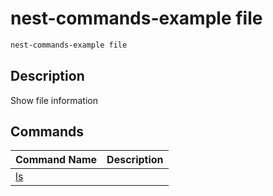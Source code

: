 # nest-commands-example file

```sh
nest-commands-example file
```

## Description

Show file information

## Commands

| Command Name  | Description |
| :------------ | :---------- |
| [ls](./ls.md) |             |
